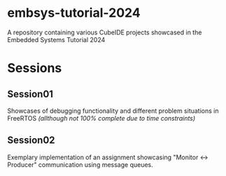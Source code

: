 # embsys-tutorial-2024
A repository containing various CubeIDE projects showcased in the Embedded Systems Tutorial 2024

# Sessions

## Session01

Showcases of debugging functionality and different problem situations in FreeRTOS _(allthough not 100% complete due to time constraints)_

## Session02

Exemplary implementation of an assignment showcasing "Monitor <-> Producer" communication using message queues.
